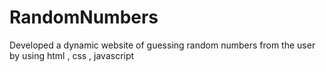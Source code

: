 # RandomNumbers
Developed a dynamic website of guessing random numbers from the user by using html , css , javascript
